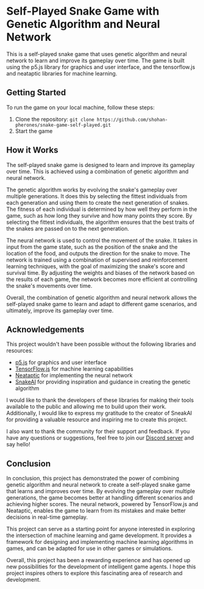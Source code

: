 # Self-Played Snake Game with Genetic Algorithm and Neural Network

This is a self-played snake game that uses genetic algorithm and neural network to learn and improve its gameplay over time. The game is built using the p5.js library for graphics and user interface, and the tensorflow.js and neataptic libraries for machine learning.

## Getting Started

To run the game on your local machine, follow these steps:

1. Clone the repository: `git clone https://github.com/shohan-pherones/snake-game-self-played.git`
2. Start the game

## How it Works

The self-played snake game is designed to learn and improve its gameplay over time. This is achieved using a combination of genetic algorithm and neural network.

The genetic algorithm works by evolving the snake's gameplay over multiple generations. It does this by selecting the fittest individuals from each generation and using them to create the next generation of snakes. The fitness of each individual is determined by how well they perform in the game, such as how long they survive and how many points they score. By selecting the fittest individuals, the algorithm ensures that the best traits of the snakes are passed on to the next generation.

The neural network is used to control the movement of the snake. It takes in input from the game state, such as the position of the snake and the location of the food, and outputs the direction for the snake to move. The network is trained using a combination of supervised and reinforcement learning techniques, with the goal of maximizing the snake's score and survival time. By adjusting the weights and biases of the network based on the results of each game, the network becomes more efficient at controlling the snake's movements over time.

Overall, the combination of genetic algorithm and neural network allows the self-played snake game to learn and adapt to different game scenarios, and ultimately, improve its gameplay over time.

## Acknowledgements

This project wouldn't have been possible without the following libraries and resources:

- [p5.js](https://p5js.org/) for graphics and user interface
- [TensorFlow.js](https://www.tensorflow.org/js) for machine learning capabilities
- [Neataptic](https://wagenaartje.github.io/neataptic/) for implementing the neural network
- [SnakeAI](https://github.com/jonatan5524/SnakeAI) for providing inspiration and guidance in creating the genetic algorithm

I would like to thank the developers of these libraries for making their tools available to the public and allowing me to build upon their work. Additionally, I would like to express my gratitude to the creator of SneakAI for providing a valuable resource and inspiring me to create this project.

I also want to thank the community for their support and feedback. If you have any questions or suggestions, feel free to join our [Discord server](https://discord.gg/aFwmyMUeRt) and say hello!

## Conclusion

In conclusion, this project has demonstrated the power of combining genetic algorithm and neural network to create a self-played snake game that learns and improves over time. By evolving the gameplay over multiple generations, the game becomes better at handling different scenarios and achieving higher scores. The neural network, powered by TensorFlow.js and Neataptic, enables the game to learn from its mistakes and make better decisions in real-time gameplay.

This project can serve as a starting point for anyone interested in exploring the intersection of machine learning and game development. It provides a framework for designing and implementing machine learning algorithms in games, and can be adapted for use in other games or simulations.

Overall, this project has been a rewarding experience and has opened up new possibilities for the development of intelligent game agents. I hope this project inspires others to explore this fascinating area of research and development.
